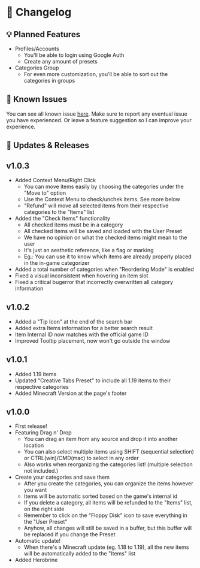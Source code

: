 # 📑 Changelog

## 💡 Planned Features
- Profiles/Accounts
  * You'll be able to login using Google Auth
  * Create any amount of presets
- Categories Group
  * For even more customization, you'll be able to sort out the categories in groups

## 🔨 Known Issues
You can see all known issue [here](https://github.com/thiagoausechi/minecraft-categorizer/issues).
Make sure to report any eventual issue you have experienced. Or leave a feature suggestion so I can improve your experience.

## 🚀 Updates & Releases
## v1.0.3
- Added Context Menu/Right Click
  * You can move items easily by choosing the categories under the "Move to" option
  * Use the Context Menu to check/unchek items. See more below
  * "Refund" will move all selected items from their respective categories to the "Items" list
- Added the "Check Items" functionality
  * All checked items must be in a category
  * All checked items will be saved and loaded with the User Preset
  * We have no opinion on what the checked items might mean to the user
  * It's just an aesthetic reference, like a flag or marking
  * Eg.: You can use it to know which items are already properly placed in the in-game categorizer
- Added a total number of categories when "Reordering Mode" is enabled
- Fixed a visual inconsistent when hovering an item slot
- Fixed a critical bugerror that incorrectly overwritten all category information

## v1.0.2
- Added a "Tip Icon" at the end of the search bar
- Added extra Items information for a better search result
- Item Internal ID now matches with the official game ID
- Improved Tooltip placement, now won't go outside the window

## v1.0.1
- Added 1.19 items
- Updated "Creative Tabs Preset" to include all 1.19 items to their respective categories
- Added Minecraft Version at the page's footer

## v1.0.0
- First release!
- Featuring Drag n' Drop
  * You can drag an item from any source and drop it into another location
  * You can also select multiple items using SHIFT (sequential selection) or CTRL(win)/CMD(mac) to select in any order
  * Also works when reorganizing the categories list! (multiple selection not included.)
- Create your categories and save them
  * After you create the categories, you can organize the items however you want
  * Items will be automatic sorted based on the game's internal id
  * If you delete a category, all items will be refunded to the "Items" list, on the right side
  * Remember to click on the "Floppy Disk" icon to save everything in the "User Preset"
  * Anyhow, all changes will still be saved in a buffer, but this buffer will be replaced if you change the Preset
- Automatic update!
  * When there's a Minecraft update (eg. 1.18 to 1.19), all the new items will be automatically added to the "Items" list
- Added Herobrine
